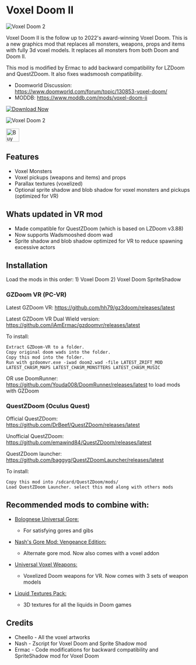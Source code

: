 # Voxel Doom II

![Voxel Doom 2](https://media.moddb.com/images/downloads/1/262/261802/voxeldoom2.png)

Voxel Doom II is the follow up to 2022's award-winning Voxel Doom. This is a new graphics mod that replaces all monsters, weapons, props and items with fully 3d voxel models. It replaces all monsters from both Doom and Doom II.

This mod is modified by Ermac to add backward compatibility for LZDoom and QuestZDoom. It also fixes wadsmoosh compatibility.

- Doomworld Discussion: https://www.doomworld.com/forum/topic/130853-voxel-doom/
- MODDB: https://www.moddb.com/mods/voxel-doom-ii

[![Download Now](https://raster.shields.io/github/downloads/iAmErmac/Voxel-Doom-VR/total)](https://github.com/iAmErmac/Voxel-Doom-VR/releases/latest)

![Voxel Doom 2](https://i.imgflip.com/88veum.gif)

[<img src="https://cdn.ko-fi.com/cdn/kofi2.png?v=2" height="36" alt="Buy me a Cofee!">](https://ko-fi.com/ermac)

## Features
* Voxel Monsters
* Voxel pickups (weapons and items) and props
* Parallax textures (voxelized)
* Optional sprite shadow and blob shadow for voxel monsters and pickups (optimized for VR)

## Whats updated in VR mod
* Made compatible for QuestZDoom (which is based on LZDoom v3.88)
* Now supports Wadsmooshed doom wad
* Sprite shadow and blob shadow optimized for VR to reduce spawning excessive actors

## Installation

Load the mods in this order: 1) Voxel Doom 2) Voxel Doom SpriteShadow

### GZDoom VR (PC-VR)

Latest GZDoom VR: https://github.com/hh79/gz3doom/releases/latest

Latest GZDoom VR Dual Wield version: https://github.com/iAmErmac/gzdoomvr/releases/latest

To install:

    Extract GZDoom-VR to a folder.
    Copy original doom wads into the folder.
    Copy this mod into the folder.
    Run with gzdoomvr.exe -iwad doom2.wad -file LATEST_ZRIFT_MOD LATEST_CHASM_MAPS LATEST_CHASM_MONSTTERS LATEST_CHASM_MUSIC
  
OR use DoomRunner: https://github.com/Youda008/DoomRunner/releases/latest to load mods with GZDoom

### QuestZDoom (Oculus Quest)

Official QuestZDoom: https://github.com/DrBeef/QuestZDoom/releases/latest

Unofficial QuestZDoom: https://github.com/emawind84/QuestZDoom/releases/latest

QuestZDoom launcher: https://github.com/baggyg/QuestZDoomLauncher/releases/latest

To install:

    Copy this mod into /sdcard/QuestZDoom/mods/
    Load QuestZDoom Launcher. select this mod along with others mods

## Recommended mods to combine with:

* [Bolognese Universal Gore:](https://www.moddb.com/mods/brutal-doom/downloads/bolognese-gore-mod-v20)
  - For satisfying gores and gibs

* [Nash's Gore Mod: Vengeance Edition:](https://www.moddb.com/mods/nashs-gore-mod-vengeance-edition)
  - Alternate gore mod. Now also comes with a voxel addon

* [Universal Voxel Weapons:](https://github.com/iAmErmac/Universal_Doom_VoxelWeapons_VR)
  - Voxelized Doom weapons for VR. Now comes with 3 sets of weapon models

* [Liquid Textures Pack:](https://www.moddb.com/games/doom-ii/addons/doom-liquid-texture-pack)
  - 3D textures for all the liquids in Doom games

## Credits

* Cheello - All the voxel artworks
* Nash - Zscript for Voxel Doom and Sprite Shadow mod
* Ermac - Code modifications for backward compatibility and SpriteShadow mod for Voxel Doom
